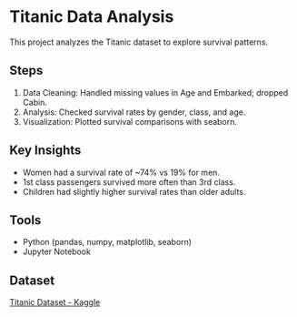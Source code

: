 # Titanic Data Analysis

This project analyzes the Titanic dataset to explore survival patterns.

## Steps
1. Data Cleaning: Handled missing values in Age and Embarked; dropped Cabin.
2. Analysis: Checked survival rates by gender, class, and age.
3. Visualization: Plotted survival comparisons with seaborn.

## Key Insights
- Women had a survival rate of ~74% vs 19% for men.
- 1st class passengers survived more often than 3rd class.
- Children had slightly higher survival rates than older adults.

## Tools
- Python (pandas, numpy, matplotlib, seaborn)
- Jupyter Notebook

## Dataset
[Titanic Dataset - Kaggle](https://www.kaggle.com/c/titanic/data)
